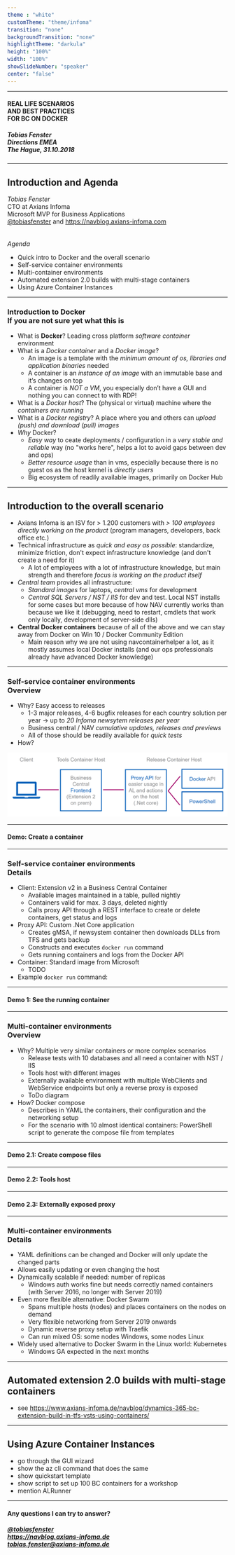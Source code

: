 ```yaml
---
theme : "white"
customTheme: "theme/infoma"
transition: "none"
backgroundTransition: "none"
highlightTheme: "darkula"
height: "100%"
width: "100%"
showSlideNumber: "speaker"
center: "false"
---
```


<!-- .element: class="initialslide_directions" -->

---

<!-- .element: class="initialslide" -->

#### REAL LIFE SCENARIOS<br />AND BEST PRACTICES<br />FOR BC ON DOCKER
##### Tobias Fenster<br />Directions EMEA<br />The Hague, 31.10.2018

---

## Introduction and Agenda

*Tobias Fenster*<br />
CTO at Axians Infoma<br />
Microsoft MVP for Business Applications<br />
[@tobiasfenster](https://twitter.com/tobiasfenster) and https://navblog.axians-infoma.com<br />
&nbsp;<br />&nbsp;<br />
*Agenda*
- Quick intro to Docker and the overall scenario
- Self-service container environments
- Multi-container environments
- Automated extension 2.0 builds with multi-stage containers
- Using Azure Container Instances

---

### Introduction to Docker<br />If you are not sure yet what this is

- What is **Docker**? Leading cross platform *software container* environment
- What is a *Docker container* and a *Docker image*?
  - An image is a template with the *minimum amount of os, libraries and application binaries* needed
  - A container is an *instance of an image* with an immutable base and it’s changes on top
  - A container is *NOT a VM*, you especially don’t have a GUI and nothing you can connect to with RDP!
- What is a *Docker host*? The (physical or virtual) machine where the *containers are running*
- What is a *Docker registry*? A place where you and others can *upload (push) and download (pull) images*
- *Why* Docker?
  - *Easy way* to ceate deployments / configuration in a *very stable and reliable* way (no "works here", helps a lot to avoid gaps between dev and ops)
  - *Better resource usage* than in vms, especially because there is no guest os as the host kernel is *directly users*
  - Big ecosystem of readily available images, primarily on Docker Hub

---

## Introduction to the overall scenario

- Axians Infoma is an ISV for > 1.200 customers with *> 100 employees directly working on the product* (program managers, developers, back office etc.)
- Technical infrastructure as *quick and easy as possible*: standardize, minimize friction, don't expect infrastructure knowledge (and don't create a need for it)
  - A lot of employees with a lot of infrastructure knowledge, but main strength and therefore *focus is working on the product itself*
- *Central team* provides all infrastructure:
  - *Standard images* for laptops, *central vms* for development
  - *Central SQL Servers / NST / IIS* for dev and test. Local NST installs for some cases but more because of how NAV currently works than because we like it (debugging, need to restart, cmdlets that work only locally, development of server-side dlls)
- **Central Docker containers** because of all of the above and we can stay away from Docker on Win 10 / Docker Community Edition
  - Main reason why we are not using navcontainerhelper a lot, as it mostly assumes local Docker installs (and our ops professionals already have advanced Docker knowledge)

---

### Self-service container environments<br />Overview

- Why? Easy access to releases
  - 1-3 major releases, 4-6 bugfix releases for each country solution per year &rarr; up to *20 Infoma newsytem releases per year*
  - Business central / NAV *cumulative updates, releases and previews*
  - All of those should be readily available for *quick tests*
- How?

![img maxwidth centered](img/selfservice1.png)

---

<!-- .element: class="transitionslide" -->

#### Demo: Create a container

---

### Self-service container environments<br />Details

- Client: Extension v2 in a Business Central Container
  - Available images maintained in a table, pulled nightly
  - Containers valid for max. 3 days, deleted nightly
  - Calls proxy API through a REST interface to create or delete containers, get status and logs
- Proxy API: Custom .Net Core application
  - Creates gMSA, if newsystem container then downloads DLLs from TFS and gets backup
  - Constructs and executes `docker run` command
  - Gets running containers and logs from the Docker API
- Container: Standard image from Microsoft
  - TODO
- Example `docker run` command: 

---

<!-- .element: class="transitionslide" -->

#### Demo 1: See the running container

---

### Multi-container environments<br />Overview

- Why? Multiple very similar containers or more complex scenarios
  - Release tests with 10 databases and all need a container with NST / IIS
  - Tools host with different images
  - Externally available environment with multiple WebClients and WebService endpoints but only a reverse proxy is exposed
  - ToDo diagram
- How? Docker compose
  - Describes in YAML the containers, their configuration and the networking setup
  - For the scenario with 10 almost identical containers: PowerShell script to generate the compose file from templates

---

<!-- .element: class="transitionslide" -->

#### Demo 2.1: Create compose files 

---

<!-- .element: class="transitionslide" -->

#### Demo 2.2: Tools host 

---

<!-- .element: class="transitionslide" -->

#### Demo 2.3: Externally exposed proxy

---

### Multi-container environments<br />Details

- YAML definitions can be changed and Docker will only update the changed parts
- Allows easily updating or even changing the host
- Dynamically scalable if needed: number of replicas
  - Windows auth works fine but needs correctly named containers (with Server 2016, no longer with Server 2019)
- Even more flexible alternative: Docker Swarm
  - Spans multiple hosts (nodes) and places containers on the nodes on demand
  - Very flexible networking from Server 2019 onwards
  - Dynamic reverse proxy setup with Traefik
  - Can run mixed OS: some nodes Windows, some nodes Linux
- Widely used alternative to Docker Swarm in the Linux world: Kubernetes
  - Windows GA expected in the next months

---

## Automated extension 2.0 builds with multi-stage containers

- see https://www.axians-infoma.de/navblog/dynamics-365-bc-extension-build-in-tfs-vsts-using-containers/

---

## Using Azure Container Instances

- go through the GUI wizard
- show the az cli command that does the same
- show quickstart template
- show script to set up 100 BC containers for a workshop
- mention ALRunner

---

<!-- .element: class="finalslide" -->

#### Any questions I can try to answer?

##### [@tobiasfenster](https://twitter.com/tobiasfenster)<br />https://navblog.axians-infoma.de<br />[tobias.fenster@axians-infoma.de](mailto:tobias.fenster@axians-infoma.de)
